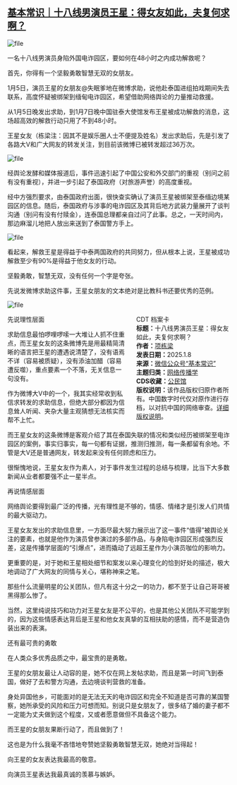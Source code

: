 <!--1736269497000-->
[基本常识｜十八线男演员王星：得女友如此，夫复何求啊？](https://chinadigitaltimes.net/chinese/714740.html)
------

<p><img decoding="async" src="https://chinadigitaltimes.net/chinese/files/2025/01/image-1736269342151.png" alt="file"></p><p>一名十八线男演员身陷外国电诈园区，要如何在48小时之内成功解救呢？</p><p>首先，你得有一个坚毅勇敢智慧无双的女朋友。</p><p>1月5日，演员王星的女朋友@失眠爹地在微博求助，说他赴泰国进组拍戏期间失去联系，高度怀疑被绑架到缅甸电诈园区，希望借助网络舆论的力量推动救援。</p><p>从1月5日晚发出求助，到1月7日晚中国驻泰大使馆发布王星被成功解救的消息，这场超高效的解救行动只用了不到48小时。</p><p>王星女友（栋梁注：因其不是娱乐圈人士不便提及姓名）发出求助后，先是引发了各路大V和广大网友的转发关注，到目前该微博已被转发超过36万次。</p><p><img decoding="async" src="https://chinadigitaltimes.net/chinese/files/2025/01/image-1736269132841.png" alt="file"></p><p>经舆论发酵和媒体报道后，事件迅速引起了中国公安和外交部门的重视（别问之前有没有重视），并进一步引起了泰国政府（对旅游声誉）的高度重视。</p><p>经中方强烈要求，由泰国政府出面，很快查实确认了演员王星被绑架至泰缅边境某园区的信息。随后，泰国政府与涉事的电诈园区及其背后地方武装力量展开了谈判沟通（别问有没有付赎金），连泰国总理都亲自过问了此事。总之，一天时间内，那边麻溜儿地把人放出来送到了泰国警方手上。</p><p><img decoding="async" src="https://chinadigitaltimes.net/chinese/files/2025/01/image-1736269168817.png" alt="file"></p><p>看起来，解救王星是得益于中泰两国政府的共同努力，但从根本上说，王星被成功解救至少有90%是得益于他女友的行动。</p><p>坚毅勇敢，智慧无双，没有任何一个字是夸张。</p><p>先说发微博求助这件事，王星女朋友的文本绝对是比教科书还要优秀的范例。</p><p><img decoding="async" src="https://chinadigitaltimes.net/chinese/files/2025/01/image-1736269185789.png" alt="file"></p><div style="width:42%;float:right;padding-left:20px;"><div class="su-spoiler su-spoiler-style-fancy su-spoiler-icon-chevron-circle" data-scroll-offset="0" data-anchor-in-url="no"><div class="su-spoiler-title" tabindex="0" role="button"><span class="su-spoiler-icon"></span>CDT 档案卡</div><div class="su-spoiler-content su-u-clearfix su-u-trim"><strong>标题：</strong>十八线男演员王星：得女友如此，夫复何求啊？<br><strong>作者：</strong><a href="https://chinadigitaltimes.net/space/基本常识" target="_blank">项栋梁</a><br><strong>发表日期：</strong>2025.1.8<br><strong>来源：</strong><a href="https://web.archive.org/web/*/https://mp.weixin.qq.com/s/G4j_wV_sU81dczhsScA49Q" target="_blank">微信公众号“基本常识”</a><br><strong>主题归类：</strong><a href="https://chinadigitaltimes.net/space/网络传播学" target="_blank">网络传播学</a><br><strong>CDS收藏：</strong><a href="https://chinadigitaltimes.net/space/%E5%85%AC%E6%B0%91%E9%A6%86" target="_blank" rel="noopener">公民馆</a><br><strong>版权说明：</strong>该作品版权归原作者所有。中国数字时代仅对原作进行存档，以对抗中国的网络审查。<a href="https://chinadigitaltimes.net/chinese/copyright">详细版权说明</a>。</div></div></div><p>先说理性层面</p><p>求助信息最怕啰哩啰嗦一大堆让人抓不住重点，而王星女友的这条微博先是用最精简清晰的语言把王星的遭遇说清楚了，没有语焉不详（容易被质疑），没有添油加醋（容易遭反噬），重点要素一个不落，无关信息一句没有。</p><p>作为微博大V中的一个，我其实经常收到私信求转发的求助信息，但绝大部分都因为信息耸人听闻、夹杂大量主观猜想无法核实而帮不上忙。</p><p>而王星女友的这条微博是客观介绍了其在泰国失联的情况和类似经历被绑架至电诈园区的案例，事实归事实，每一句都有证据，推测归推测，每一条都留有余地。不管是大V还是普通网友，转发起来没有任何顾虑和压力。</p><p>很惭愧地说，王星女友作为素人，对于事件发生过程的总结与梳理，比当下大多数新闻从业者都要强不止一星半点。</p><p>再说情感层面</p><p>网络舆论要得到最广泛的传播，光有理性是不够的，情感、情绪才是引发人们共情的最大驱动力。</p><p>王星女友发出的求助信息里，一方面尽最大努力展示出了这一事件“值得”被舆论关注的要素，也就是他作为演员曾参演过的多部作品，与身陷电诈园区形成强烈反差，这是传播学层面的“引爆点”，进而撬动了远超王星作为小演员咖位的影响力。</p><p>更重要的是，对于她和王星相处细节和案发以来心理变化的恰到好处的描述，极大地调动了广大网友的同情与关心，堪称神来之笔。</p><p>那些什么流量明星的公关团队，但凡有这十分之一的功力，都不至于让自己哥哥被黑得那么惨了。</p><p>当然，这里纯说技巧和功力对王星女友是不公平的，也是其他公关团队不可能学到的，因为这些情感表达背后是王星和他女友真挚的互相扶助的感情，而不是营造伪装出来的表演。</p><p>还有最可贵的勇敢</p><p>在人类众多优秀品质之中，最宝贵的是勇敢。</p><p>王星的女朋友最让人动容的是，她不仅在网上发帖求助，而且是第一时间飞到泰国，做好了去和警方沟通，去边境谈判营救的准备。</p><p>身处异国他乡，可能面对的是无法无天的电诈园区和完全不知道是否可靠的某国警察，她所承受的风险和压力可想而知。别说只是女朋友了，很多结了婚的妻子都不一定能为丈夫做到这个程度，又或者愿意做但不具备这个能力。</p><p>而王星的女朋友果断行动了，而且做到了！</p><p>这也是为什么我毫不吝惜地夸赞她坚毅勇敢智慧无双，她绝对当得起！</p><p>向王星的女友表达我最高的敬意。</p><p>向演员王星表达我最真诚的羡慕与嫉妒。</p><div class="addtoany_share_save_container addtoany_content addtoany_content_bottom"><div class="a2a_kit a2a_kit_size_32 addtoany_list" data-a2a-url="https://chinadigitaltimes.net/chinese/714740.html" data-a2a-title="基本常识｜十八线男演员王星：得女友如此，夫复何求啊？"><a class="a2a_button_facebook" href="https://www.addtoany.com/add_to/facebook?linkurl=https%3A%2F%2Fchinadigitaltimes.net%2Fchinese%2F714740.html&amp;linkname=%E5%9F%BA%E6%9C%AC%E5%B8%B8%E8%AF%86%EF%BD%9C%E5%8D%81%E5%85%AB%E7%BA%BF%E7%94%B7%E6%BC%94%E5%91%98%E7%8E%8B%E6%98%9F%EF%BC%9A%E5%BE%97%E5%A5%B3%E5%8F%8B%E5%A6%82%E6%AD%A4%EF%BC%8C%E5%A4%AB%E5%A4%8D%E4%BD%95%E6%B1%82%E5%95%8A%EF%BC%9F" title="Facebook" rel="nofollow noopener" target="_blank"></a><a class="a2a_button_twitter" href="https://www.addtoany.com/add_to/twitter?linkurl=https%3A%2F%2Fchinadigitaltimes.net%2Fchinese%2F714740.html&amp;linkname=%E5%9F%BA%E6%9C%AC%E5%B8%B8%E8%AF%86%EF%BD%9C%E5%8D%81%E5%85%AB%E7%BA%BF%E7%94%B7%E6%BC%94%E5%91%98%E7%8E%8B%E6%98%9F%EF%BC%9A%E5%BE%97%E5%A5%B3%E5%8F%8B%E5%A6%82%E6%AD%A4%EF%BC%8C%E5%A4%AB%E5%A4%8D%E4%BD%95%E6%B1%82%E5%95%8A%EF%BC%9F" title="Twitter" rel="nofollow noopener" target="_blank"></a><a class="a2a_button_telegram" href="https://www.addtoany.com/add_to/telegram?linkurl=https%3A%2F%2Fchinadigitaltimes.net%2Fchinese%2F714740.html&amp;linkname=%E5%9F%BA%E6%9C%AC%E5%B8%B8%E8%AF%86%EF%BD%9C%E5%8D%81%E5%85%AB%E7%BA%BF%E7%94%B7%E6%BC%94%E5%91%98%E7%8E%8B%E6%98%9F%EF%BC%9A%E5%BE%97%E5%A5%B3%E5%8F%8B%E5%A6%82%E6%AD%A4%EF%BC%8C%E5%A4%AB%E5%A4%8D%E4%BD%95%E6%B1%82%E5%95%8A%EF%BC%9F" title="Telegram" rel="nofollow noopener" target="_blank"></a><a class="a2a_button_reddit" href="https://www.addtoany.com/add_to/reddit?linkurl=https%3A%2F%2Fchinadigitaltimes.net%2Fchinese%2F714740.html&amp;linkname=%E5%9F%BA%E6%9C%AC%E5%B8%B8%E8%AF%86%EF%BD%9C%E5%8D%81%E5%85%AB%E7%BA%BF%E7%94%B7%E6%BC%94%E5%91%98%E7%8E%8B%E6%98%9F%EF%BC%9A%E5%BE%97%E5%A5%B3%E5%8F%8B%E5%A6%82%E6%AD%A4%EF%BC%8C%E5%A4%AB%E5%A4%8D%E4%BD%95%E6%B1%82%E5%95%8A%EF%BC%9F" title="Reddit" rel="nofollow noopener" target="_blank"></a><a class="a2a_button_whatsapp" href="https://www.addtoany.com/add_to/whatsapp?linkurl=https%3A%2F%2Fchinadigitaltimes.net%2Fchinese%2F714740.html&amp;linkname=%E5%9F%BA%E6%9C%AC%E5%B8%B8%E8%AF%86%EF%BD%9C%E5%8D%81%E5%85%AB%E7%BA%BF%E7%94%B7%E6%BC%94%E5%91%98%E7%8E%8B%E6%98%9F%EF%BC%9A%E5%BE%97%E5%A5%B3%E5%8F%8B%E5%A6%82%E6%AD%A4%EF%BC%8C%E5%A4%AB%E5%A4%8D%E4%BD%95%E6%B1%82%E5%95%8A%EF%BC%9F" title="WhatsApp" rel="nofollow noopener" target="_blank"></a><a class="a2a_button_email" href="https://www.addtoany.com/add_to/email?linkurl=https%3A%2F%2Fchinadigitaltimes.net%2Fchinese%2F714740.html&amp;linkname=%E5%9F%BA%E6%9C%AC%E5%B8%B8%E8%AF%86%EF%BD%9C%E5%8D%81%E5%85%AB%E7%BA%BF%E7%94%B7%E6%BC%94%E5%91%98%E7%8E%8B%E6%98%9F%EF%BC%9A%E5%BE%97%E5%A5%B3%E5%8F%8B%E5%A6%82%E6%AD%A4%EF%BC%8C%E5%A4%AB%E5%A4%8D%E4%BD%95%E6%B1%82%E5%95%8A%EF%BC%9F" title="Email" rel="nofollow noopener" target="_blank"></a><a class="a2a_button_copy_link" href="https://www.addtoany.com/add_to/copy_link?linkurl=https%3A%2F%2Fchinadigitaltimes.net%2Fchinese%2F714740.html&amp;linkname=%E5%9F%BA%E6%9C%AC%E5%B8%B8%E8%AF%86%EF%BD%9C%E5%8D%81%E5%85%AB%E7%BA%BF%E7%94%B7%E6%BC%94%E5%91%98%E7%8E%8B%E6%98%9F%EF%BC%9A%E5%BE%97%E5%A5%B3%E5%8F%8B%E5%A6%82%E6%AD%A4%EF%BC%8C%E5%A4%AB%E5%A4%8D%E4%BD%95%E6%B1%82%E5%95%8A%EF%BC%9F" title="Copy Link" rel="nofollow noopener" target="_blank"></a><a class="a2a_dd addtoany_share_save addtoany_share" href="https://www.addtoany.com/share"></a></div></div>
